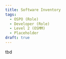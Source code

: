 ```yaml
---
title: Software Inventory
tags: 
  - OSPO (Role)
  - Developer (Role)
  - Level 2 (OSMM)
  - Placeholder
draft: true
---
```


tbd

